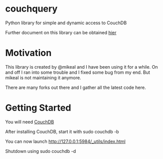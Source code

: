 couchquery
==========

Python library for simple and dynamic access to CouchDB

Further document on this library can be obtained [hier](http://mikeal.github.io/couchquery/)

Motivation
==========
This library is created by @mikeal and I have been using it for a while. On and off I ran into some trouble and I fixed
some bug from my end. But mikeal is not maintaining it anymore.

There are many forks out there and I gather all the latest code here.

Getting Started
===============
You will need [CouchDB](http://docs.couchdb.org/en/latest/install/index.html)

After installing CouchDB, start it with
    sudo couchdb -b
    
You can now launch http://127.0.0.1:5984/_utils/index.html

Shutdown using
    sudo couchdb -d





